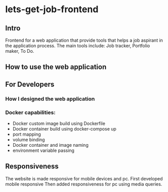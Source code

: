 # lets-get-job-frontend
## Intro
Frontend for a web application that provide tools that helps a job aspirant in the application process. The main tools include: Job tracker, Portfolio maker, To Do.

## How to use the web application


## For Developers
### How I designed the web application
### Docker capabilities:

- Docker custom image build using Dockerfile
- Docker container build using docker-compose up
- port mapping
- volume binding
- Docker container and image naming
- environment variable passing

## Responsiveness

The website is made responsive for mobile devices and pc.
First developed mobile responsive
Then added responsiveness for pc using media queries.
